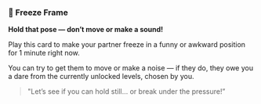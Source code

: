 ### 🧊 Freeze Frame
**Hold that pose — don’t move or make a sound!**

Play this card to make your partner freeze in a funny or awkward position for 1 minute right now.

You can try to get them to move or make a noise — if they do, they owe you a dare from the currently unlocked levels, chosen by you.

> "Let’s see if you can hold still… or break under the pressure!”